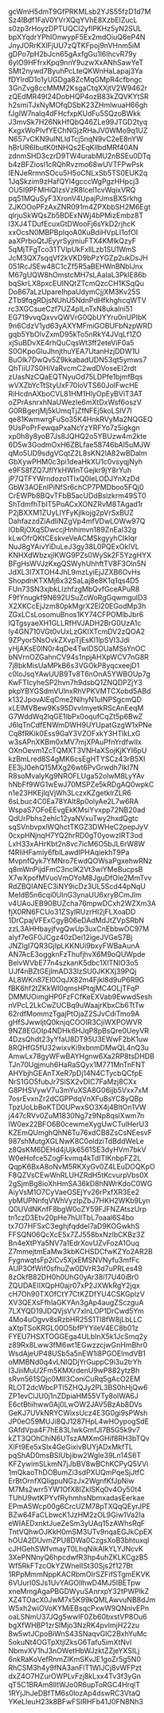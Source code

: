 gcWmH5dmT9GfPRKMLsb2YJS55fzD1d7M
Sz4IBdf1FaV0YVrXQqYVhE8XzbEIZucL
s0zp3rHoyzDPTUQCI2yflPKHz5yN2SUL
bpXYqdrYPhIOnwypF5Ex2mdOiuQ6eP4N
JnyJORrKXlFjUU7zQTKFpoj9nVHnm5iM
gDPo7pH2bJcn65gAxfgGu1l6IhcvR79y
6ylO9HFfrxKpq9nnY9uzwXxANhSawYeT
SMt2nywd7ByuhPcLteQKWnHaLapaj3Ya
fDYlrdD1o1yUGDga8ZcMqGMpR4cfbngc
3GnZvg8ccMMM2KsgaCtqXXjtV2W9462r
zQEdMR49I24DobHQP4ozB83kZQVKYtSR
h2smiTJxNyMOfqDSbK23ZHmlwuaH66gh
fJgIW7nalq4dFHcfxpKUdFu5SQzoBWkk
J3mvSk7H26NkHfQbQ46ZLe99JTGD2tyq
KxgxWoPIvfYEChNGjzRHaJV0WMo9q1UZ
N657vCKN9uINLldTcj5nqN9vC2eE8nYW
hBrUR6IbutK0tNHQs2EqKllbdMRf40AN
zdnmSHD3czrD9TW4urabMU2nBSEu0DTq
b4zBFZiosl1cRQhRvzmo68wUVTFPwPsk
IENJeRrmnSOcu5H5oCNLxSb5TS0EUK2q
1JqSkzim9zHafQYl4gcccWgPgzHHpcj3
OU5I9PFMHiQIzsVzR8lcel1cvWqixVRQ
pq51MQuSyF3XronV4UpajPJmsBXSrkhg
ZJKOOoPFzAxZNR091m4ZPXbbSH2M6Egt
qlrjuSkWQsZb5BDExNWj4bPMizEmbz8T
l3XJ4TDufEcuxGtDWooFj6sYkD2rjhcK
xxOcsN0MBPBpIqoA0KuBdiHVpLI1ofOI
aaXPrboQtJEyyrSyjmiuFTX4KMlkQzyF
5qMjTFgTco31TVlpUkFxllLzb1SU1WmS
JcM3QX7sqqVf2kVKD9bPzYGZp2ukDsJH
051RcJSEw48C1cZf5R5aBEHWnBNblJnx
M67gUQW8hOmstcMH7sLAaIaL3PklE86b
bqSkrLX8pxcEUINQtZTcmQzcCH1KSqQu
Do867aLzUpareIhpaUdymCjjXM3Kv25S
ZTb9fqgRDjsNUhU5NdnPdHfkhghcqWTV
rc3XGCsueCzf7UZ4plLnTxN8ukalni51
EG719vvqQxvvQWVrG0QbUYYru0nUPIbK
9n6CdzV1yd63yAXYMFmiGOBUFbNzpWRD
gqb5YbOlvZxmD95kTo5nRkY4JVqLf1ZO
xjSuBDvXE4rhQuCqsWt3ff2eteViF0a5
S0OKpoGIuJhnjthuYEA7UtanHzjDDW1U
BuOlk7DwQv5Z9kkabadUDN53qt5ymws7
QhTiiU7S0HiVaRvcmC2wdDVoseEI2rdt
zUasNzCQaEQTNyuOd75LDPfe1bjmfBqs
wVXZbYcTtStyUxF70loVTS60JoIFwcHE
RiHcdnAXboCVL81HM1HlyOpEyBViT3AT
oZPrAsnrxhNaUWezIe6mXtDxWsf6oszV
G0RBgerjMj5kUmqTjZfNFEj5koLSlV7I
qe81KwmwrgFuSo35K4HnkRVyMa2NQGEQ
9UsPoPrFewqaPxaNcYzYRFYo7z5igkgn
xp0h8y8yoB7Js8JQHQ2o5YBUzw4m2kte
6D5w3GodmOxH6ZBLfae58746bAl5uMJW
qMo5UD9sdgVCqtZ2L8sKN2lA82wBDalm
GbXywPHM0c3pi1deaHkXU1c0vsyqjNyh
e9FS8fZQ7JflYkHWInTGejkr9jY8rYuh
jP7QTFYWrndozo1TIxQ0IeLODJYnXzDd
GbW3AOEnIPiNfSr6chCP7PMDboo5FQj0
CrEWPb8BQvTFbB5acUDdBslzkrm49ST0
ShTdmfhTblT5PoACxXONZRvM8TAgad1r
P2jBXXM1ZUyLIYFyKjlkojg2pVrSxBUZ
DahfazzdZiAdIiNZgVp4mfVDwLOWw97Q
IObRjOXqSDwccjHnhimvn189ZnEaI32g
kLwOfrQKtCEskveVeACMSkgyyhCIkIqr
NuJ8gYAivYiDuLeJ3gy38L0PQExOkIVL
KNHXdWbzxjlKWG9PZs0WySk2F5YzgHYX
BFgHsWVJzKxgQSWyhUhhftTV8F3Oln5N
JdXL3I7XTOH4JhL9mzLyiEjJZXB6OvHs
ShopdnKTXMj6x32SaLaj8e8K1q1qs4D5
FUn73SN3xjbkLIzhfzgMbQvfGceAPuR8
F9fYnugkf9N692USuZcWoRgGqwmgulD3
X2XKCcEjJzm80pkMgrX2EI20EGodMp3h
ZGxLCsLosomuBnos1KY74CFPOMlbJbr6
lQTgsyaeXH1GLLRfHVJADH2BrG0UzA1c
Iy4GN710VGt0vUxLzGKIXTcmDV2zQOA2
9ZPyor5NsOvkZXvpTjEsKl1lpSVI3Jdi
yHjAKsE0lN0r4qDe4TwlDSOUaMSsYnOC
bNVrnOZGahnCV94s1npjAHXpWCV7nG8R
7j8bkMisUaMPkB6s3VGOkP8yqcxeejD1
c0loJsqYAwUUB9Tv8T6nOnA5YWBOUp7g
KwFTIcyheSP2hvn7h9dsbQ1ZNQDPZjY3
pkpYBYGSdmVUlnxRhVPKVMTCXobd5ABd
k132JpovAlEqCme2NihyN1uINPSgcmQD
xLElMVBew9Ks95DvvImyetkRScAnEeqM
G7WddWq2lqGE1lbPx0oqufCqZt5p6BwZ
J6lqTnCdfENWmDWH9UYUpatGzgW1xPNe
Cq8fRKik0Ess9GaY3VZOFxkY3HTlkLxG
w3sAPnXKBm0xMV7mjXPAuPfnYrdfwIIx
OXnOevm1ZcTQMXT3VNHaXSojKjKYI6pU
kzBmLred8S4gMK6csEgHTYSCz43rB5XI
EE3jJ0ehQ15MXg26wt6PvGrwdh7IkI7N
R8soMvalyKg9NROFLUga52olwM8LyYAv
hNbFf9WG1wEwJ70MSPZe5kRDgAQ0wpkC
n1e23HKEjlqVjWh3LczxKZgetklrZLR6
6sLbuc4C0Ea78YAlt8p0olyAe2L7w6RA
WspaS7OFoEEvgEkKMsiYvxpp72NB20ad
QdUrPbhs2ehlc12yaNVxuTwy2hxdQgtc
sqSVnbvpxlWQhctTKGZ3DWHeC2pepJyV
0cxpHNjnqH7YQ2hrRD0gT0yowzIRT3od
LxH33xAHrKbt2n8vc7icM6O5bJL6rW8W
f4RIiHFamiy6fblLawdIPHAqiekhT9Pa
MvpnfQyk7YMNro7EwdQOWsaPgxehwRNz
q8mWnPijdFmC3ncIK2Vt3wiYMeBucpsB
X7wXpofMVuoVmOYoM8JguDfOle2MmTvv
RdZBQIANEC3iNY9icDz3UL5Scd44pNqU
MeIdB5n6cqi0UlnG3ynaUU6xryBCmJlm
v4UAoJEB90BUZcha76mpwDCxh2WZXm3A
fjX0RN6FCUo31ZSylRUzrHl2jFLXoaDD
1DrCpajVFExCgyB06eDAdMdJtZVpSRbN
zzL3AHHbayjfvgQwUp3uxCnEbbwOC97M
aIyf7eGF0JCgz40zDei12igeJVGeS7Bj
JNZlgI7QR3GjIpLKKNUi9bxyFWBaAunA
AN7AcE3oggknFzThufjhvX6M9oQUWpde
BelvWVbE77n4szkanK5dbc1XlTNIO3o5
UJf4nBZtGEjImAD33lzSU0JKKXj39PQj
AL8WKn87EI0OqJX82m4Fjkl8d9uP6R9G
fBK6hf2tZKkWl0qmsHPtqjMC4OLjTFqP
DMMUOimgHP0FzFCfKeEXVab9Ewwd5esh
nVPcL2LkCwZUCBq9uWaajrKbxCb6TtTw
62rdfMommzTgajPtOjaZ2SJvCdiTmo9A
gHfSJwwIjtQ0knjqCOOIR3CjiWXPOWVR
9NZ8EGOIp4NDHk6HJqP8pBsQre0UeyVR
4DzsQhdt23yYfaU8DT95U3EWwF2bK1uw
8RQHfG5fU32wixvKi9xbnmDMwQL4nQ3u
AmwLx78gyWFwBAYHgnw6Xa2RP8tsDHDB
TJn70Ugjmuh6HaRaSQyx1M771MnTnFNT
AHYbjhGEAnTXeR7pDj14N4CTycbQCfpE
NrS1GO5fubJr7SlSX2vDIC7FaMzj8CXx
G8PHSVywV7u3mYuXSA8G06ijb5Vxx7xM
7osrEvxnZr2dCGPPdqVnXFuBsYC8yQBp
TpzUoLbBoKTD0UPwxSO3X4j4BItOn1VW
j447cRVv0ZuM1830Ng7z9Np8qsIXwm7n
IW0ex22BFO6B0cewmeXygUwCTulHerU3
KZEmQUmghQhN6Tu76xdCB8ZsCsNEesvF
987shMutgXGLNwK8C0oldziTdBddWeLe
z8QsKM6DEHd4jUjk6561SE3dyHVm7bkV
W0eHofce5ZogFkvmq4kTdITIKnbpFZ2L
QqpK6BxA8oNvM5RKXyGv0Z4LEuDOQKpO
F8QZVsCEwWnRLUHZRdH5tKcvurpVbs0X
2gSjmBg8ioXhHmSA36kD8hNWrKdoC0WG
AiyVsM1O7CyVaeOSEjYv26rPxfXR3Ee2
ybMUPNnfqVWhVyzIpZbJ7HKH2WKb9Lyn
Q0UVdNKnfF8bgW0oZY59FJFNZAtszUrp
tn1czD3Etv20pHe7hUITbL7oaal6S4bo
tx7O7HFSxC3eghjfqddel7aD9KOGwkhS
FFSQN06QcXcE5x7ZJ558bxNzlbCKBz3Z
Bn4eXtPYa5NV7a1EdrXovUZvFozA1Ouq
Z7mmejtmEaMw3kbKCHSDCfwKZYo2AR2B
FygnwqtsFp2iCv5XjxEMSNVNyfu3mfFc
AUP3OfWif0sfhuZw0DVrR3d7uPRLes49
8zOkfB82DH0h0UhG0yAr38i17U40iBr0
ZQUDAEIIXQpH0ajr07xP2JXWkRgY2jqx
cH7Oh90TXOfCtY7CtKZDfYU4CSKGplzV
XV3QEXsFfhlaGKYAn3gAp4augZSczguA
7LXYQD19JDQVjsVV7xlnLOP1DrCwd5Ym
4Mo4uOgvv8sRzbHR25S1Tl8fW8jLbLLC
aXtpTSoKRGL00O5bfPYYiIeV4EC8b01z
FYEU7HSXTOGGEga4ULbInX5k1JcSmq2y
z89Rx8Lww3fM6wt1EGwzzcjwGnHmBhr0
WsdAjeUP48USb5a5nEW1i8PGOElmdVB1
oMMBNd0q4vLNlQDjYrGuppC9i3u2trYh
I3JiiiMuU2Fm5KMXrdenU9wP882ytzBh
sRvn561SQjc0MII3ConiCuRq5gAcO2EM
RLOT2dcWbcPTl5ZHQJy2PL3BS0hHjQw6
ZP1evClJU0j1nZDpiaHM55VTy8olWA6J
E6ctBtiihww0Aj0LwOW2JAV5BzAb8DVs
GeKJ7UVkNRYCWixsUcz4E3G0gi9sPWsh
JP0eO59MUJi8QJ1287HpL4wHOypogSdE
GAfdVpa4F7hE83LIwkGmfJI7B5G5k9v7
kZT3QOhChiN6UTszAMXmGHif8RH3bTQv
XlFt9Ee5xSIx4GeGixivBUYjADxMkfTL
pqShAD0msBSIUbjibw2WgIe39Ln14S6T
KFZywimSLkmN7jJbBV8wBChKCPyQ5VVi
1mQkaoThDOBumZi3sdPXUQmPqeSjJtfC
ErBtOrnfXQligpuNGzJx2WgnfKfJpNiw
M7Ms2wrr5YW1OfX8IZklSKq0v4Oy50t4
TUhU9wtKPYvfRyhmhsNbmxadasEerkae
EPmA5Wcp00g6CrcUZM78pTXQqQEyrJPE
BZw64FaCLbwcK1JzHM2zOL9Giw1Va2Ia
eWIAEDxnktJueZeSm3yUAq15zAWhsRqF
TntVQhwOJKkH0mSM3UTv9nqaEGJkCpEX
hOUA2DUvmZPU8DWa0CzgsXoB3bhtuxql
cJHGehSWfvmayT0LhqNikAIkYLYJNcvK
3XePNNnyQ6hpcdwfR3hp4uhZKLKCgzB5
Wf5RkFTzcOkYZWneIISt30Sjs2f127Bt
1RPpMmmNppKACRbmOIrSZFifSTgmEKVK
6VUurI0SJs1UvYAGOllhwD4MJ5IBETpw
xneMmgAgaPBGDWyuSAnrxpY32tPWPlkZ
XZ4TOacX0JwM7x5K99kQMLAwvuNB8dJm
W5xh2wiOVoKYMiEBsqcPxwW9QNnivEPn
oaLSNmU37JQg5wwIF0Zb60bxstVP8Ou6
bgXfWHBP1zrSlMjo3NzRK4pvImjH22zu
8w5wtJCpoBiWnS43SNaqvGlC2BxhYuMc
5okuNt4OGTpXtjlZksG6Tafu5imXtNvI
NbmvXV1hJ3nOWetHbWJzktZZjeYXSILj
6nkRaKoVefRnmZlKmSKvJE1goZr5g5N0
RhCSM3h4y9fNA3anFlT1WIJCj8vWFPzt
dxZ4O7HZurOWPLvFzj8kLxx4Tv3f3yGn
qT5C1BRAm8lItWJo0R6upToRGC4HrqlT
1RYjJhJeDBfTM6s0lozAp4dswRC3VtaQ
YKeLIeuH23k8BFwFSIRHFb41J0FN8Nh3
